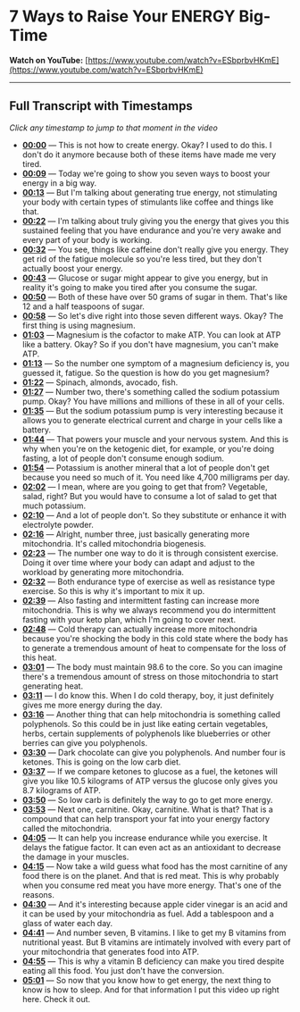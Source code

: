 # 7 Ways to Raise Your ENERGY Big-Time

**Watch on YouTube:** [https://www.youtube.com/watch?v=ESbprbvHKmE](https://www.youtube.com/watch?v=ESbprbvHKmE)

---

## Full Transcript with Timestamps

*Click any timestamp to jump to that moment in the video*

- **[00:00](https://www.youtube.com/watch?v=ESbprbvHKmE&t=0s)** — This is not how to create energy. Okay? I used to do this. I don't do it anymore because both of these items have made me very tired.
- **[00:09](https://www.youtube.com/watch?v=ESbprbvHKmE&t=9s)** — Today we're going to show you seven ways to boost your energy in a big way.
- **[00:13](https://www.youtube.com/watch?v=ESbprbvHKmE&t=13s)** — But I'm talking about generating true energy, not stimulating your body with certain types of stimulants like coffee and things like that.
- **[00:22](https://www.youtube.com/watch?v=ESbprbvHKmE&t=22s)** — I'm talking about truly giving you the energy that gives you this sustained feeling that you have endurance and you're very awake and every part of your body is working.
- **[00:32](https://www.youtube.com/watch?v=ESbprbvHKmE&t=32s)** — You see, things like caffeine don't really give you energy. They get rid of the fatigue molecule so you're less tired, but they don't actually boost your energy.
- **[00:43](https://www.youtube.com/watch?v=ESbprbvHKmE&t=43s)** — Glucose or sugar might appear to give you energy, but in reality it's going to make you tired after you consume the sugar.
- **[00:50](https://www.youtube.com/watch?v=ESbprbvHKmE&t=50s)** — Both of these have over 50 grams of sugar in them. That's like 12 and a half teaspoons of sugar.
- **[00:58](https://www.youtube.com/watch?v=ESbprbvHKmE&t=58s)** — So let's dive right into those seven different ways. Okay? The first thing is using magnesium.
- **[01:03](https://www.youtube.com/watch?v=ESbprbvHKmE&t=63s)** — Magnesium is the cofactor to make ATP. You can look at ATP like a battery. Okay? So if you don't have magnesium, you can't make ATP.
- **[01:13](https://www.youtube.com/watch?v=ESbprbvHKmE&t=73s)** — So the number one symptom of a magnesium deficiency is, you guessed it, fatigue. So the question is how do you get magnesium?
- **[01:22](https://www.youtube.com/watch?v=ESbprbvHKmE&t=82s)** — Spinach, almonds, avocado, fish.
- **[01:27](https://www.youtube.com/watch?v=ESbprbvHKmE&t=87s)** — Number two, there's something called the sodium potassium pump. Okay? You have millions and millions of these in all of your cells.
- **[01:35](https://www.youtube.com/watch?v=ESbprbvHKmE&t=95s)** — But the sodium potassium pump is very interesting because it allows you to generate electrical current and charge in your cells like a battery.
- **[01:44](https://www.youtube.com/watch?v=ESbprbvHKmE&t=104s)** — That powers your muscle and your nervous system. And this is why when you're on the ketogenic diet, for example, or you're doing fasting, a lot of people don't consume enough sodium.
- **[01:54](https://www.youtube.com/watch?v=ESbprbvHKmE&t=114s)** — Potassium is another mineral that a lot of people don't get because you need so much of it. You need like 4,700 milligrams per day.
- **[02:02](https://www.youtube.com/watch?v=ESbprbvHKmE&t=122s)** — I mean, where are you going to get that from? Vegetable, salad, right? But you would have to consume a lot of salad to get that much potassium.
- **[02:10](https://www.youtube.com/watch?v=ESbprbvHKmE&t=130s)** — And a lot of people don't. So they substitute or enhance it with electrolyte powder.
- **[02:16](https://www.youtube.com/watch?v=ESbprbvHKmE&t=136s)** — Alright, number three, just basically generating more mitochondria. It's called mitochondria biogenesis.
- **[02:23](https://www.youtube.com/watch?v=ESbprbvHKmE&t=143s)** — The number one way to do it is through consistent exercise. Doing it over time where your body can adapt and adjust to the workload by generating more mitochondria.
- **[02:32](https://www.youtube.com/watch?v=ESbprbvHKmE&t=152s)** — Both endurance type of exercise as well as resistance type exercise. So this is why it's important to mix it up.
- **[02:39](https://www.youtube.com/watch?v=ESbprbvHKmE&t=159s)** — Also fasting and intermittent fasting can increase more mitochondria. This is why we always recommend you do intermittent fasting with your keto plan, which I'm going to cover next.
- **[02:48](https://www.youtube.com/watch?v=ESbprbvHKmE&t=168s)** — Cold therapy can actually increase more mitochondria because you're shocking the body in this cold state where the body has to generate a tremendous amount of heat to compensate for the loss of this heat.
- **[03:01](https://www.youtube.com/watch?v=ESbprbvHKmE&t=181s)** — The body must maintain 98.6 to the core. So you can imagine there's a tremendous amount of stress on those mitochondria to start generating heat.
- **[03:11](https://www.youtube.com/watch?v=ESbprbvHKmE&t=191s)** — I do know this. When I do cold therapy, boy, it just definitely gives me more energy during the day.
- **[03:16](https://www.youtube.com/watch?v=ESbprbvHKmE&t=196s)** — Another thing that can help mitochondria is something called polyphenols. So this could be in just like eating certain vegetables, herbs, certain supplements of polyphenols like blueberries or other berries can give you polyphenols.
- **[03:30](https://www.youtube.com/watch?v=ESbprbvHKmE&t=210s)** — Dark chocolate can give you polyphenols. And number four is ketones. This is going on the low carb diet.
- **[03:37](https://www.youtube.com/watch?v=ESbprbvHKmE&t=217s)** — If we compare ketones to glucose as a fuel, the ketones will give you like 10.5 kilograms of ATP versus the glucose only gives you 8.7 kilograms of ATP.
- **[03:50](https://www.youtube.com/watch?v=ESbprbvHKmE&t=230s)** — So low carb is definitely the way to go to get more energy.
- **[03:53](https://www.youtube.com/watch?v=ESbprbvHKmE&t=233s)** — Next one, carnitine. Okay, carnitine. What is that? That is a compound that can help transport your fat into your energy factory called the mitochondria.
- **[04:05](https://www.youtube.com/watch?v=ESbprbvHKmE&t=245s)** — It can help you increase endurance while you exercise. It delays the fatigue factor. It can even act as an antioxidant to decrease the damage in your muscles.
- **[04:15](https://www.youtube.com/watch?v=ESbprbvHKmE&t=255s)** — Now take a wild guess what food has the most carnitine of any food there is on the planet. And that is red meat. This is why probably when you consume red meat you have more energy. That's one of the reasons.
- **[04:30](https://www.youtube.com/watch?v=ESbprbvHKmE&t=270s)** — And it's interesting because apple cider vinegar is an acid and it can be used by your mitochondria as fuel. Add a tablespoon and a glass of water each day.
- **[04:41](https://www.youtube.com/watch?v=ESbprbvHKmE&t=281s)** — And number seven, B vitamins. I like to get my B vitamins from nutritional yeast. But B vitamins are intimately involved with every part of your mitochondria that generates food into ATP.
- **[04:55](https://www.youtube.com/watch?v=ESbprbvHKmE&t=295s)** — This is why a vitamin B deficiency can make you tired despite eating all this food. You just don't have the conversion.
- **[05:01](https://www.youtube.com/watch?v=ESbprbvHKmE&t=301s)** — So now that you know how to get energy, the next thing to know is how to sleep. And for that information I put this video up right here. Check it out.
